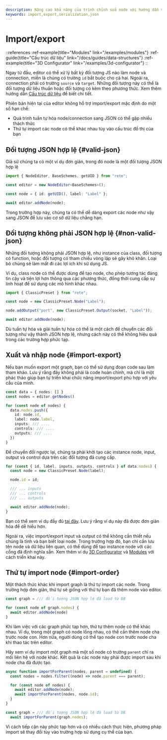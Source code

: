 ```yaml
---
description: Nâng cao khả năng của trình chỉnh sửa node với hướng dẫn về chức năng import/export, và hiểu sâu về các thách thức khi tuần tự hóa node/connection sang JSON
keywords: import,export,serialization,json
---
```


# Import/export

::references
:ref-example{title="Modules" link="/examples/modules"}
:ref-guide{title="Cấu trúc dữ liệu" link="/docs/guides/data-structures"}
:ref-example{title="3D Configurator" link="/examples/3d-configurator"}
::

Ngay từ đầu, editor có thể xử lý bất kỳ đối tượng JS nào làm node và connection, miễn là chúng có trường `id` bắt buộc cho cả hai. Ngoài ra, connection phải có trường `source` và `target`. Những đối tượng này có thể là đối tượng dữ liệu thuần hoặc đối tượng có kèm theo phương thức. Xem thêm hướng dẫn [Cấu trúc dữ liệu](/docs/guides/data-structures) để biết chi tiết.

Phiên bản hiện tại của editor không hỗ trợ import/export mặc định do một số hạn chế:

- Quá trình tuần tự hóa node/connection sang JSON có thể gặp nhiều thách thức
- Thứ tự import các node có thể khác nhau tùy vào cấu trúc đồ thị của bạn

## Đối tượng JSON hợp lệ {#valid-json}

Giả sử chúng ta có một ví dụ đơn giản, trong đó node là một đối tượng JSON hợp lệ

```ts
import { NodeEditor, BaseSchemes, getUID } from "rete";

const editor = new NodeEditor<BaseSchemes>();

const node = { id: getUID(), label: "Label" };

await editor.addNode(node);
```

Trong trường hợp này, chúng ta có thể dễ dàng export các node như vậy sang JSON để lưu vào cơ sở dữ liệu chẳng hạn.

## Đối tượng không phải JSON hợp lệ {#non-valid-json}

Những đối tượng không phải JSON hợp lệ, như instance của class, đối tượng có function, hoặc đối tượng có tham chiếu vòng lặp sẽ gây khó khăn. Loại bỏ chúng sẽ làm mất đi các lợi ích khi sử dụng JS.

Ví dụ, class node có thể được dùng để tạo node, cho phép tương tác đáng tin cậy và tiện lợi hơn thông qua các phương thức, đồng thời cung cấp sự linh hoạt để sử dụng các mô hình khác nhau.

```ts
import { ClassicPreset } from "rete";

const node = new ClassicPreset.Node("Label");

node.addOutput("port", new ClassicPreset.Output(socket, "Label"));

await editor.addNode(node);
```

Dù tuần tự hóa và giải tuần tự hóa có thể là một cách để chuyển các đối tượng như vậy thành JSON hợp lệ, nhưng cách này có thể không hiệu quả trong các trường hợp phức tạp.

## Xuất và nhập node {#import-export}

Nếu bạn muốn export một graph, bạn có thể sử dụng đoạn code sau làm tham khảo. Lưu ý rằng đây không phải là code hoàn chỉnh, mà chỉ là một phác thảo giúp bạn tự triển khai chức năng import/export phù hợp với yêu cầu của mình.

```ts
const data = { nodes: [] }
const nodes = editor.getNodes()

for (const node of nodes) {
  data.nodes.push({
    id: node.id,
    label: node.label,
    inputs: /// ....
    controls: /// ....
    outputs: /// ....
  })
}
```

Để chuyển đổi ngược lại, chúng ta phải khởi tạo các instance node, input, output và control dựa trên các đối tượng đã cung cấp.

```ts
for (const { id, label, inputs, outputs, controls } of data.nodes) {
  const node = new ClassicPreset.Node(label);

  node.id = id;

  /// ... inputs
  /// ... controls
  /// ... outputs

  await editor.addNode(node);
}
```

Bạn có thể xem ví dụ đầy đủ [tại đây](https://codesandbox.io/s/rete-js-v2-import-export-999y8z?file=/src/index.ts:3276-3465). Lưu ý rằng ví dụ này đã được đơn giản hóa để dễ hiểu hơn.

Ngoài ra, việc import/export input và output có thể không cần thiết nếu chúng là tĩnh và bạn biết loại node. Trong trường hợp đó, bạn chỉ cần lưu tên node và dữ liệu liên quan, có thể dùng để tạo instance node với các cổng đã định nghĩa sẵn. Xem thêm ví dụ [3D Configurator](/examples/3d-configurator) và [Modules](/examples/modules) với cách triển khai này.

## Thứ tự import node {#import-order}

Một thách thức khác khi import graph là thứ tự import các node. Trong trường hợp đơn giản, thứ tự sẽ giống với thứ tự bạn đã thêm node vào editor.

```ts
const graph = /// đối tượng JSON hợp lệ đã load từ DB

for (const node of graph.nodes) {
  await editor.addNode(node)
}
```

Khi làm việc với các graph phức tạp hơn, thứ tự thêm node có thể khác nhau. Ví dụ, trong một graph có node lồng nhau, có thể cần thêm node cha trước node con. Hơn nữa, người dùng có thể tạo node con trước node cha khi thao tác trên editor.

Hãy xem ví dụ import một graph mà một số node có trường `parent` chỉ ra mối liên hệ với node khác. Kết quả là các node này phải được import sau khi node cha đã được tạo.

```ts
async function importForParent(nodes, parent = undefined) {
  const nodes = nodes.filter((node) => node.parent === parent);

  for (const node of nodes) {
    await editor.addNode(node);
    await importForParent(nodes, node.id);
  }
}

const graph = /// đối tượng JSON hợp lệ đã load từ DB
  await importForParent(graph.nodes);
```

Vì cách tiếp cận này phức tạp hơn và có nhiều cách thực hiện, phương pháp import sẽ thay đổi tùy vào trường hợp sử dụng cụ thể của bạn.
